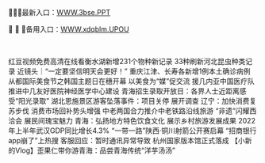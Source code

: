<p>
	🎹🎹🎹最新入口：<a href="http://www.baidu.com/link?url=6MA2SWnO3Raqke39an_0PUxosM6ZrUGzi1BN9tNnlPW&wd">WWW.3bse.PPT</a> 
	<p>
		🐝
🐝
🐝备用入口：<a href="http://www.baidu.com/link?url=6MA2SWnO3Raqke39an_0PUxosM6ZrUGzi1BN9tNnlPW&wd">WWW.xdqblm.UPOU</a> 
	</p>
	<p>
		<br />
	</p>
	<p>
		红豆视频免费高清在线看衡水湖新增231个物种新记录 33种刷新河北昆虫种类记录
近镜头｜“一定要坚信明天会更好！”
重庆江津、长寿各新增1例本土确诊病例
从都国际美食节之韩国主题日在穗开幕 以美食为“媒”促交流
援几内亚中国医疗队推进中几友好医院神经医学中心建设
青海招生录取开放日：各界人士近距离感受“阳光录取”
湖北恩施景区游客坠落事件：项目关停 展开调查
辽宁：加快消费复苏步伐 消费市场回补势头增强
中老两国合力推介中老铁路沿线旅游
“非遗”闪耀西洽会 展民间瑰宝魅力
青海：弘扬地方特色饮食文化 展示乡村旅游发展成果
2022年上半年武汉GDP同比增长4.3%
“一带一路”陕西·铜川射箭公开赛启幕
“招商银行app崩了”上热搜 客服回应：暂时通讯异常导致
杭州国家版本馆正式落成
【小新的Vlog】歪果仁带你游青海：品尝青海传统“洋芋汤汤”
	</p>
